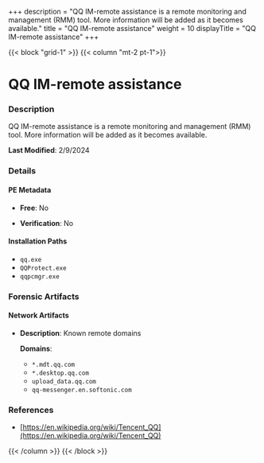 +++
description = "QQ IM-remote assistance is a remote monitoring and management (RMM) tool. More information will be added as it becomes available."
title = "QQ IM-remote assistance"
weight = 10
displayTitle = "QQ IM-remote assistance"
+++


{{< block "grid-1" >}}
{{< column "mt-2 pt-1">}}

# QQ IM-remote assistance


### Description

QQ IM-remote assistance is a remote monitoring and management (RMM) tool. More information will be added as it becomes available.



**Last Modified**: 2/9/2024

### Details


#### PE Metadata


- **Free**: No

- **Verification**: No




#### Installation Paths
- `qq.exe`
- `QQProtect.exe`
- `qqpcmgr.exe`

### Forensic Artifacts




#### Network Artifacts

- **Description**: Known remote domains

  **Domains**:
    - `*.mdt.qq.com`
    - `*.desktop.qq.com`
    - `upload_data.qq.com`
    - `qq-messenger.en.softonic.com`





### References
- [https://en.wikipedia.org/wiki/Tencent_QQ](https://en.wikipedia.org/wiki/Tencent_QQ)



{{< /column >}}
{{< /block >}}
